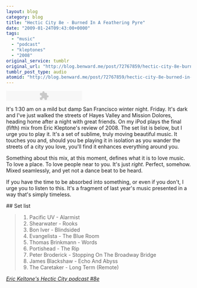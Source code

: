 ```yaml
---
layout: blog
category: blog
title: "Hectic City 8e - Burned In A Feathering Pyre"
date: "2009-01-24T09:43:00+0000"
tags:
  - "music"
  - "podcast"
  - "kleptones"
  - "2008"
original_service: tumblr
original_url: "http://blog.benward.me/post/72767859/hectic-city-8e-burned-in-a-feathering"
tumblr_post_type: audio
atomid: "http://blog.benward.me/post/72767859/hectic-city-8e-burned-in-a-feathering"
---
```

<embed type="application/x-shockwave-flash" src="http://assets.tumblr.com/swf/audio_player.swf?audio_file=http%3A%2F%2Fwww.tumblr.com%2Faudio_file%2Fbenw%2F72767859%2F5vUVOHNMPj3n2l3yiW3jwJ1C&color=FFFFFF" height="27" width="207" quality="best" wmode="opaque"></embed>

It's 1:30 am on a mild but damp San Francisco winter night. Friday. It's dark and I've just walked the streets of Hayes Valley and Mission Dolores, heading home after a night with great friends. On my iPod plays the final (fifth) mix from Eric Kleptone's review of 2008. The set list is below, but I urge you to play it. It's a set of sublime, truly moving beautiful music. It touches you and, should you be playing it in isolation as you wander the streets of a city you love, you'll find it enhances everything around you.

Something about this mix, at this moment, defines what it is to love music. To love a place. To love people near to you. It's just _right_. Perfect, somehow. Mixed seamlessly, and yet not a dance beat to be heard.

If you have the time to be absorbed into something, or even if you don't, I urge you to listen to this. It's a fragment of last year's music presented in a way that's simply timeless.

## Set list

> 1. Pacific UV - Alarmist
> 1. Shearwater - Rooks
> 1. Bon Iver - Blindsided
> 1. Evangelista - The Blue Room
> 1. Thomas Brinkmann - Words
> 1. Portishead - The Rip
> 1. Peter Broderick - Stopping On The Broadway Bridge
> 1. James Blackshaw - Echo And Abyss
> 1. The Caretaker - Long Term (Remote)

<cite><a href='http://www.kleptones.com/blog/2009/01/07/hectic-city-8e-burned-in-a-feathering-pyre/'>Eric Keltone's Hectic City podcast #8e</a></cite>